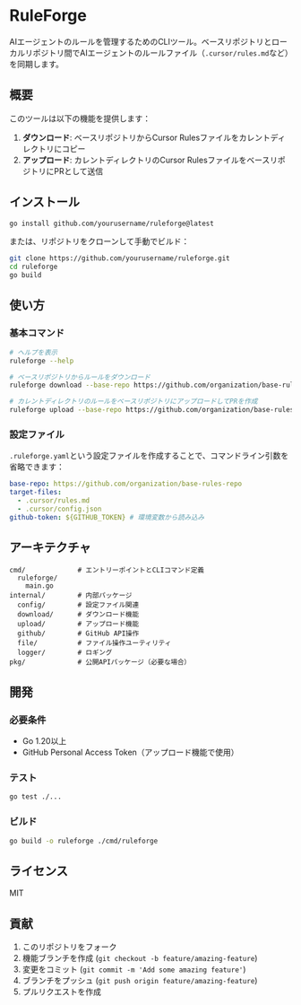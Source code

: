 # RuleForge

AIエージェントのルールを管理するためのCLIツール。ベースリポジトリとローカルリポジトリ間でAIエージェントのルールファイル（`.cursor/rules.md`など）を同期します。

## 概要

このツールは以下の機能を提供します：

1. **ダウンロード**: ベースリポジトリからCursor Rulesファイルをカレントディレクトリにコピー
2. **アップロード**: カレントディレクトリのCursor RulesファイルをベースリポジトリにPRとして送信

## インストール

```bash
go install github.com/yourusername/ruleforge@latest
```

または、リポジトリをクローンして手動でビルド：

```bash
git clone https://github.com/yourusername/ruleforge.git
cd ruleforge
go build
```

## 使い方

### 基本コマンド

```bash
# ヘルプを表示
ruleforge --help

# ベースリポジトリからルールをダウンロード
ruleforge download --base-repo https://github.com/organization/base-rules-repo

# カレントディレクトリのルールをベースリポジトリにアップロードしてPRを作成
ruleforge upload --base-repo https://github.com/organization/base-rules-repo --message "Update rules for my-project"
```

### 設定ファイル

`.ruleforge.yaml`という設定ファイルを作成することで、コマンドライン引数を省略できます：

```yaml
base-repo: https://github.com/organization/base-rules-repo
target-files:
  - .cursor/rules.md
  - .cursor/config.json
github-token: ${GITHUB_TOKEN} # 環境変数から読み込み
```

## アーキテクチャ

```
cmd/             # エントリーポイントとCLIコマンド定義
  ruleforge/
    main.go
internal/        # 内部パッケージ
  config/        # 設定ファイル関連
  download/      # ダウンロード機能
  upload/        # アップロード機能
  github/        # GitHub API操作
  file/          # ファイル操作ユーティリティ
  logger/        # ロギング
pkg/             # 公開APIパッケージ（必要な場合）
```

## 開発

### 必要条件

- Go 1.20以上
- GitHub Personal Access Token（アップロード機能で使用）

### テスト

```bash
go test ./...
```

### ビルド

```bash
go build -o ruleforge ./cmd/ruleforge
```

## ライセンス

MIT

## 貢献

1. このリポジトリをフォーク
2. 機能ブランチを作成 (`git checkout -b feature/amazing-feature`)
3. 変更をコミット (`git commit -m 'Add some amazing feature'`)
4. ブランチをプッシュ (`git push origin feature/amazing-feature`)
5. プルリクエストを作成
